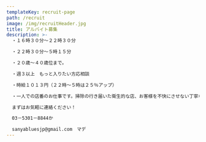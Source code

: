 ```yaml
---
templateKey: recruit-page
path: /recruit
image: /img/recruitHeader.jpg
title: アルバイト募集
description: >-
  ・１６時３０分～２２時３０分

  ・２２時３０分～５時１５分

  ・２０歳～４０歳位まで｡ 

  ・週３以上　もっと入りたい方応相談

  ・時給１０１３円（２２時～５時は２５％アップ）

  ・一人での店番のお仕事です。掃除の行き届いた衛生的な店、お客様を不快にさせない丁寧な接客ができる店を目指しているので、それに賛同してくれる方を希望します。交通費が出せないので徒歩圏内の方がよいかと思います。

  まずはお気軽に連絡ください！

  03－5301－8844か

  sanyabluesjp@gmail.com　マデ
---
```

